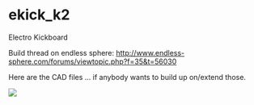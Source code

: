 ekick_k2
========

Electro Kickboard

Build thread on endless sphere:
http://www.endless-sphere.com/forums/viewtopic.php?f=35&t=56030

Here are the CAD files ... if anybody wants to build up on/extend those.

<img src="https://lh3.googleusercontent.com/-5Ye6bPyPtFM/UrWy10a6O9I/AAAAAAAAZPg/F7jyuUI0kRQ/s640/kickboard_1.jpg" />
